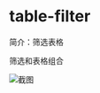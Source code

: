 # table-filter

简介：筛选表格

筛选和表格组合

![截图](https://img.alicdn.com/tfs/TB1ozPtzkyWBuNjy0FpXXassXXa-2566-1448.png)
